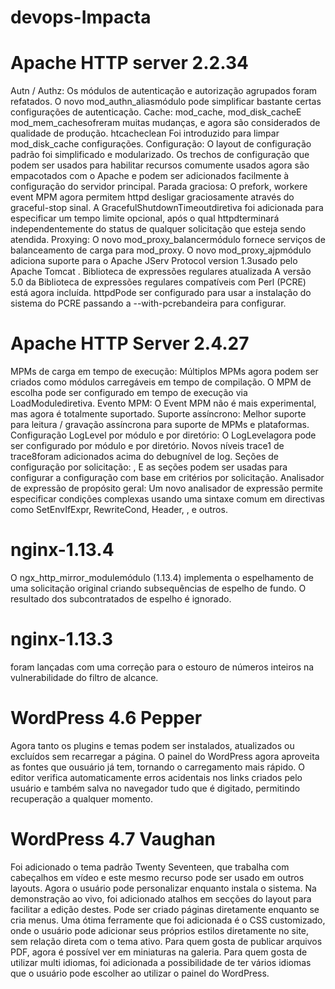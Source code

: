 # devops-Impacta
# Apache HTTP server 2.2.34
Autn / Authz:
Os módulos de autenticação e autorização agrupados foram refatados. O novo mod_authn_aliasmódulo pode simplificar bastante certas configurações de autenticação. 
Cache:
mod_cache, mod_disk_cacheE mod_mem_cachesofreram muitas mudanças, e agora são considerados de qualidade de produção. htcacheclean Foi introduzido para limpar mod_disk_cache configurações.
Configuração:
O layout de configuração padrão foi simplificado e modularizado. Os trechos de configuração que podem ser usados ​​para habilitar recursos comumente usados agora são empacotados com o Apache e podem ser adicionados facilmente à configuração do servidor principal.
Parada graciosa:
O prefork, workere event MPM agora permitem httpd desligar graciosamente através do graceful-stop sinal. A GracefulShutdownTimeoutdiretiva foi adicionada para especificar um tempo limite opcional, após o qual httpdterminará independentemente do status de qualquer solicitação que esteja sendo atendida.
Proxying:
O novo mod_proxy_balancermódulo fornece serviços de balanceamento de carga para mod_proxy. O novo mod_proxy_ajpmódulo adiciona suporte para o Apache JServ Protocol version 1.3usado pelo Apache Tomcat .
Biblioteca de expressões regulares atualizada
A versão 5.0 da Biblioteca de expressões regulares compatíveis com Perl (PCRE) está agora incluída. httpdPode ser configurado para usar a instalação do sistema do PCRE passando a --with-pcrebandeira para configurar.

# Apache HTTP Server 2.4.27
MPMs de carga em tempo de execução:
Múltiplos MPMs agora podem ser criados como módulos carregáveis em tempo de compilação. O MPM de escolha pode ser configurado em tempo de execução via LoadModulediretiva.
Evento MPM:
O Event MPM não é mais experimental, mas agora é totalmente suportado.
Suporte assíncrono:
Melhor suporte para leitura / gravação assíncrona para suporte de MPMs e plataformas.
Configuração LogLevel por módulo e por diretório:
O LogLevelagora pode ser configurado por módulo e por diretório. Novos níveis trace1 de trace8foram adicionados acima do debugnível de log.
Seções de configuração por solicitação:
<If>, <ElseIf>E as <Else> seções podem ser usadas para configurar a configuração com base em critérios por solicitação.
Analisador de expressão de propósito geral:
Um novo analisador de expressão permite especificar condições complexas usando uma sintaxe comum em directivas como SetEnvIfExpr, RewriteCond, Header, <If>, e outros.


# nginx-1.13.4
O ngx_http_mirror_modulemódulo (1.13.4) implementa o espelhamento de uma solicitação original criando subsequências de espelho de fundo. O resultado dos subcontratados de espelho é ignorado.
# nginx-1.13.3
foram lançadas com uma correção para o estouro de números inteiros na vulnerabilidade do filtro de alcance.

# WordPress 4.6	Pepper
Agora tanto os plugins e temas podem ser instalados, atualizados ou excluídos sem recarregar a página. O painel do WordPress agora aproveita as fontes que ousuário já tem, tornando o carregamento mais rápido. O editor verifica automaticamente erros acidentais nos links criados pelo usuário e também salva no navegador tudo que é digitado, permitindo recuperação a qualquer momento.
# WordPress 4.7	Vaughan
Foi adicionado o tema padrão Twenty Seventeen, que trabalha com cabeçalhos em vídeo e este mesmo recurso pode ser usado em outros layouts. Agora o usuário pode personalizar enquanto instala o sistema. Na demonstração ao vivo, foi adicionado atalhos em secções do layout para facilitar a edição destes. Pode ser criado páginas diretamente enquanto se cria menus. Uma ótima ferramente que foi adicionada é o CSS customizado, onde o usuário pode adicionar seus próprios estilos diretamente no site, sem relação direta com o tema ativo. Para quem gosta de publicar arquivos PDF, agora é possível ver em miniaturas na galeria. Para quem gosta de utilizar multi idiomas, foi adicionada a possibilidade de ter vários idiomas que o usuário pode escolher ao utilizar o painel do WordPress.
